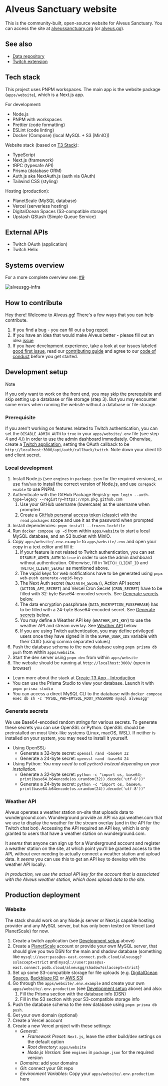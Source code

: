 # Alveus Sanctuary website

This is the community-built, open-source website for Alveus Sanctuary.
You can access the site at [alveussanctuary.org](https://alveussanctuary.org/) (or [alveus.gg](https://alveus.gg/)).

## See also

- [Data repository](https://github.com/alveusgg/data)
- [Twitch extension](https://github.com/alveusgg/extension)

## Tech stack

This project uses PNPM workspaces. The main app is the website package (`apps/website`), which is a Next.js app.

For development:

- Node.js
- PNPM with workspaces
- Prettier (code formatting)
- ESLint (code linting)
- Docker (Compose) (local MySQL + S3 \[MinIO])

Website stack (based on [T3 Stack](https://create.t3.gg/)):

- TypeScript
- Next.js (framework)
- tRPC (typesafe API)
- Prisma (database ORM)
- Auth.js aka NextAuth.js (auth via OAuth)
- Tailwind CSS (styling)

Hosting (production):

- PlanetScale (MySQL database)
- Vercel (serverless hosting)
- DigitalOcean Spaces (S3-compatible storage)
- Upstash QStash (Simple Queue Service)

## External APIs

- Twitch OAuth (application)
- Twitch Helix

## Systems overview

For a more complete overview see: [#9](https://github.com/alveusgg/alveusgg/issues/9)

![alveusgg-infra](https://user-images.githubusercontent.com/684458/217618231-6fb9078d-8d77-4c64-9b92-c2ebe8e58c3c.png)

## How to contribute

Hey there! Welcome to Alveus.gg! There's a few ways that you can help contribute.

1. If you find a bug - you can fill out a bug [report](https://github.com/alveusgg/alveusgg/issues/new/choose)
2. If you have an idea that would make Alveus better - please fill out an idea [issue](https://github.com/alveusgg/alveusgg/issues/new/choose)
3. If you have development experience, take a look at our issues labeled [good first issue](https://github.com/alveusgg/alveusgg/issues?q=is%3Aopen+is%3Aissue+label%3A%22good+first+issue%22), read our [contributing guide](https://github.com/alveusgg/alveusgg/blob/main/CONTRIBUTING.md) and agree to our [code of conduct](https://github.com/alveusgg/.github/blob/main/CODE_OF_CONDUCT.md) before you get started.

## Development setup

> [!NOTE]
> If you only want to work on the front end, you may skip the prerequisite and skip setting up a database or file storage (step 3).
> But you may encounter some errors when running the website without a database or file storage.

### Prerequisite

If you aren't working on features related to Twitch authentication, you can set the `DISABLE_ADMIN_AUTH` to `true` in your `apps/website/.env` file (see step 4 and 4.i) in order to use the admin dashboard immediately. Otherwise, create a [Twitch application](https://dev.twitch.tv/console/apps/create), setting the OAuth callback to be `http://localhost:3000/api/auth/callback/twitch`. Note down your client ID and client secret.

### Local development

1. Install Node.js (see `engines` in `package.json` for the required versions), or use `fnm`/`nvm` to install the correct version of Node.js, and use `corepack enable` to use PNPM.
2. Authenticate with the GitHub Package Registry: `npm login --auth-type=legacy --registry=https://npm.pkg.github.com`
   1. Use your GitHub username (lowercase) as the username when prompted
   2. Create a [GitHub personal access token (classic)](https://github.com/settings/tokens/new) with the `read:packages` scope and use it as the password when prompted
3. Install dependencies: `pnpm install --frozen-lockfile`
4. Run `docker compose up -d` from within `apps/website` to start a local MySQL database, and an S3 bucket with MinIO.
5. Copy `apps/website/.env.example` to `apps/website/.env` and open your copy in a text editor and fill it:
   1. If your feature is not related to Twitch authentication, you can set `DISABLE_ADMIN_AUTH` to `true` in order to use the admin dashboard without authentication. Otherwise, fill in `TWITCH_CLIENT_ID` and `TWITCH_CLIENT_SECRET` as mentioned above.
   2. The vapid keys for web notifications have to be generated using `pnpx web-push generate-vapid-keys`
   3. The Next Auth secret (`NEXTAUTH_SECRET`), Action API secret (`ACTION_API_SECRET`) and Vercel Cron Secret (`CRON_SECRET`) have to be filled with 32-byte Base64-encoded secrets. See [Generate secrets](#generate-secrets) below.
   4. The data encryption passphrase (`DATA_ENCRYPTION_PASSPHRASE`) has to be filled with a 24-byte Base64-encoded secret. See [Generate secrets](#generate-secrets) below.
   5. You may define a Weather API key (`WEATHER_API_KEY`) to use the weather API and stream overlay. See [Weather API](#weather-api) below.
   6. If you are using Twitch authentication, you may define privileged users once they have signed in in the `SUPER_USER_IDS` variable with their CUID (using comma separated values)
6. Push the database schema to the new database using `pnpm prisma db push` from within `apps/website`.
7. Start the dev server using `pnpm dev` from within `apps/website`
8. The website should be running at `http://localhost:3000/` (open in browser)

- Learn more about the stack at [Create T3 App - Introduction](https://create.t3.gg/en/introduction)
- You can use the Prisma Studio to view your database. Launch it with `pnpm prisma studio`
- You can access a direct MySQL CLI to the database with `docker compose exec db sh -c 'MYSQL_PWD=$MYSQL_ROOT_PASSWORD mysql alveusgg'`

### Generate secrets

We use Base64-encoded random strings for various secrets. To generate these secrets you can use OpenSSL or Python. OpenSSL should be preinstalled on most Unix-like systems (Linux, macOS, WSL). If neither is installed on your system, you may need to install it yourself.

- Using OpenSSL:
  - Generate a 32-byte secret: `openssl rand -base64 32`
  - Generate a 24-byte secret: `openssl rand -base64 24`
- Using Python:
  _You may need to call `python3` instead depending on your installation._
  - Generate a 32-byte secret: `python -c "import os, base64; print(base64.b64encode(os.urandom(32)).decode('utf-8'))"`
  - Generate a 24-byte secret: `python -c "import os, base64; print(base64.b64encode(os.urandom(24)).decode('utf-8'))"`

### Weather API

Alveus operates a weather station on-site that uploads data to wunderground.com. Wunderground provide an API via api.weather.com that we use to display the weather for the stream overlay (and in the API for the Twitch chat bot). Accessing the API required an API key, which is only granted to users that have a weather station on wunderground.com.

It _seems_ that anyone can sign up for a Wunderground account and register a weather station on the site, at which point you'll be granted access to the API, without ever needing to actually connect a weather station and upload data. It _seems_ you can use this to get an API key to develop with the weather API locally.

_In production, we use the actual API key for the account that is associated with the Alveus weather station, which does upload data to the site._

## Production deployment

### Website

The stack should work on any Node.js server or Next.js capable hosting provider and any MySQL server,
but has only been tested on Vercel (and PlanetScale) for now.

1. Create a twitch application (see [Development setup](#development-setup) above)
2. Create a [PlanetScale](https://planetscale.com/) account or provide your own MySQL server, that should give you two DSN for the main and shadow database (something like `mysql://user:pass@us-east.connect.psdb.cloud/alveusgg?sslaccept=strict` and `mysql://user:pass@us-east.connect.psdb.cloud/alveusgg/shadow?sslaccept=strict`)
3. Set up some S3-compatible storage for file uploads (e.g. [DigitalOcean Spaces](https://www.digitalocean.com/products/spaces/), [Backblaze R2](https://www.backblaze.com/b2/cloud-storage.html) or [AWS S3](https://aws.amazon.com/s3/))
4. Go through the `apps/website/.env.example` and create your own `apps/website/.env.production` (see [Development setup](#development-setup) above) and also:
   1. Fill the Prisma section with the database info (DSN)
   2. Fill in the S3 section with your S3-compatible storage info
5. Push the database schema to the new database using `pnpm prisma db push`.
6. Get your own domain (optional)
7. Create a Vercel account
8. Create a new Vercel project with these settings:
   - _General_:
     - _Framework Preset_: `Next.js`, leave the other build/dev settings on the default option
     - _Root directory_: `apps/website`
     - _Node.js Version_: See `engines` in `package.json` for the required version
   - _Domains_: add your domains
   - _Git_: connect your Git repo
   - _Environment Variables_: Copy your `apps/website/.env.production` here
